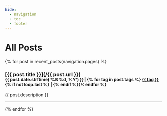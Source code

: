```yaml
---
hide:
  - navigation
  - toc
  - footer
---
```


# All Posts

{% for post in recent_posts(navigation.pages) %}
### [{{ post.title }}](/{{ post.url }})<br><small>{{ post.date.strftime('%B %d, %Y') }} | {% for tag in post.tags %} [{{ tag }}](tags/#{{tag}}) {% if not loop.last %} | {% endif %}{% endfor %}</small>
{{ post.description }}
<hr>
{% endfor %}
